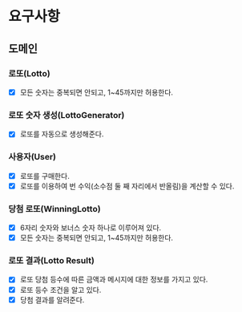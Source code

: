 # 요구사항

## 도메인

### 로또(Lotto)
- [x] 모든 숫자는 중복되면 안되고, 1~45까지만 허용한다.

### 로또 숫자 생성(LottoGenerator)
 - [x] 로또를 자동으로 생성해준다.

### 사용자(User)
 - [x] 로또를 구매한다.
 - [x] 로또를 이용하여 번 수익(소수점 둘 째 자리에서 반올림)을 계산할 수 있다.

### 당첨 로또(WinningLotto)
 - [x] 6자리 숫자와 보너스 숫자 하나로 이루어져 있다.
 - [x] 모든 숫자는 중복되면 안되고, 1~45까지만 허용한다.

### 로또 결과(Lotto Result)
 - [X] 로또 당첨 등수에 따른 금액과 메시지에 대한 정보를 가지고 있다.
 - [X] 로또 등수 조건을 알고 있다.
 - [X] 당첨 결과를 알려준다.